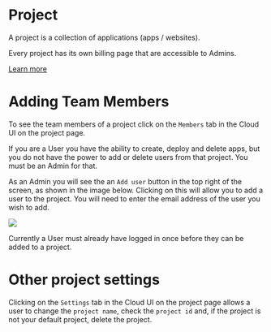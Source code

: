 # Project

A project is a collection of applications (apps / websites).

Every project has its own billing page that are accessible to Admins.

[Learn more](https://reflex.dev/docs/hosting/adding-members/#adding-team-members)

# Adding Team Members

To see the team members of a project click on the `Members` tab in the Cloud UI on the project page.

If you are a User you have the ability to create, deploy and delete apps, but you do not have the power to add or delete users from that project. You must be an Admin for that.

As an Admin you will see the an `Add user` button in the top right of the screen, as shown in the image below. Clicking on this will allow you to add a user to the project. You will need to enter the email address of the user you wish to add.

![](https://your-domain.com/hosting_adding_team_members.png)

<div class="rt-Box"></div>

<div data-orientation="vertical" data-variant="classic">
  <div class="AccordionItem" data-orientation="vertical" data-state="closed">
  </div>
</div>

Currently a User must already have logged in once before they can be added to a project.

# Other project settings

Clicking on the `Settings` tab in the Cloud UI on the project page allows a user to change the `project name`, check the `project id` and, if the project is not your default project, delete the project.
